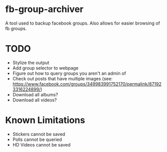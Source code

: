 # fb-group-archiver
A tool used to backup facebook groups. Also allows for easier browsing of fb groups. 


# TODO
- Stylize the output
- Add group selector to webpage
- Figure out how to query groups you aren't an admin of
- Check out posts that have multiple images (see: https://www.facebook.com/groups/349983991752170/permalink/871923316224899/)
- Download all albums?
- Download all videos?


# Known Limitations
- Stickers cannot be saved
- Polls cannot be queried
- HD Videos cannot be saved